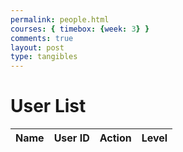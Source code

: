 ```yaml
---
permalink: people.html
courses: { timebox: {week: 3} }
comments: true
layout: post
type: tangibles
---
```

<html>
<head>
    <meta charset="UTF-8">
    <meta name="viewport" content="width=device-width, initial-scale=1.0">
    <title>User List</title>
</head>
<body>
    <h1>User List</h1>
    <table id="user-table">
        <thead>
            <tr>
                <th>Name</th>
                <th>User ID</th>
                <th>Action</th> 
                <th>Level</th>
            </tr>
        </thead>
        <tbody id="user-table-body"></tbody>
    </table>
    <script>
        function getUsers() {
            // const token = getToken(); 
            const AuthOptions = {
                    mode: 'cors', // no-cors, *cors, same-origin
                    credentials: 'include', // include, same-origin, omit
                    headers: {
                        'Content-Type': 'application/json',
                    },
                    method: 'GET', // Override the method property
                    cache: 'no-cache', // Set the cache property
                };
            fetch('http://127.0.0.1:8092/api/users/add-friend', AuthOptions)
            .then(response => {
                if (!response.ok) {
                    throw new Error('error');
                }
                return response.json();
            })
            .then(users => {
                // Render the users in the table
                const userTableBody = document.getElementById('user-table-body');
                userTableBody.innerHTML = ''; // Clear previous data
                users.forEach(user => {
                    const row = userTableBody.insertRow();
                    row.insertCell(0).textContent = user[1];
                    row.insertCell(1).textContent = user[2];
                    console.log(user);
                    const actionCell = row.insertCell(2); // Add a new cell for the action column
                    const addButton = document.createElement('button');
                    addButton.textContent = 'Add Friend';
                    addButton.addEventListener('click', () => addFriend(user[2])); // Call the addFriend function with the user ID
                    actionCell.appendChild(addButton);
                    const levelCell = row.insertCell(3);
                    levelCell.textContent = 'Loading...'; // Initial placeholder text
                    getlevel(user[2])
                    .then(level => {
                        console.log(level);
                        levelCell.textContent = level;
                    })
                    .catch(error => {
                        levelCell.textContent = 'Error';
                        console.error('There was a problem fetching the level:', error);
                    });
                });
            })
            .catch(error => {
                console.error('There was a problem fetching the users:', error);
            });
        }
        function addFriend(userId) {
            console.log("thing is in here adding the friend");
            const url ='http://127.0.0.1:8092/api/users/add-friend';
            const body = {
                friend_uid: userId,
            };
            console.log(body);
            const authOptions = {
                mode: 'cors', // no-cors, *cors, same-origin
                credentials: 'include', // include, same-origin, omit
                headers: {
                    'Content-Type': 'application/json',
                },
                method: 'POST', // Override the method property
                cache: 'no-cache', // Set the cache property
                body: JSON.stringify(body)
            };
            fetch(url, authOptions)
            .then(response => {
                if (!response.ok) {
                    const errorMsg = 'Login error: ' + response.status;
                    document.getElementById("error").value = "Could not change information"
                    console.log(errorMsg);
                    return;
                }
                document.getElementById("error").value = "";
                console.log("success");
            })
            .catch(err => {
                document.getElementById("error").value = "Could not change information"
                console.error(err);
            });
        }
        function getlevel(userId){
            const url ='http://127.0.0.1:8092/api/users/add-friend';
            const body = {
                useruid: userId,
            };
            console.log(body);
            const authOptions = {
                mode: 'cors', // no-cors, *cors, same-origin
                credentials: 'include', // include, same-origin, omit
                headers: {
                    'Content-Type': 'application/json',
                },
                method: 'PUT', // Override the method property
                cache: 'no-cache', // Set the cache property
                body: JSON.stringify(body)
            };
            return fetch(url, authOptions)
            .then(response => {
                console.log("success");
                return response.json();
            })  
            .then(data => {
                console.log("Level fetched:", data);
                return data.level; // Assuming the response contains a 'level' field
            })
        }
        function getFriends(){
            // const token = getToken(); 
            const AuthOptions = {
                    mode: 'cors', // no-cors, *cors, same-origin
                    credentials: 'include', // include, same-origin, omit
                    headers: {
                        'Content-Type': 'application/json',
                    },
                    method: 'GET', // Override the method property
                    cache: 'no-cache', // Set the cache property
                };
            fetch('http://127.0.0.1:8085/api/users/social', AuthOptions)
            .then(response => {
                if (!response.ok) {
                    throw new Error('error');
                }
                return response.json();
            })
            .then(data=>{
                console.log(data);
            })
            }
        document.addEventListener('DOMContentLoaded', getUsers);
        document.addEventListener('DOMContentLoaded', getFriends);
    </script>


</body>
</html>


